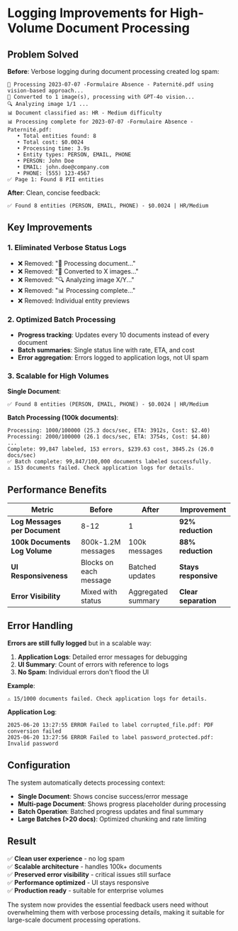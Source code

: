 # Logging Improvements for High-Volume Document Processing

## Problem Solved

**Before**: Verbose logging during document processing created log spam:
```
🔄 Processing 2023-07-07 -Formulaire Absence - Paternité.pdf using vision-based approach...
📄 Converted to 1 image(s), processing with GPT-4o vision...
🔍 Analyzing image 1/1 ...
📊 Document classified as: HR - Medium difficulty
📊 Processing complete for 2023-07-07 -Formulaire Absence - Paternité.pdf:
   • Total entities found: 8
   • Total cost: $0.0024
   • Processing time: 3.9s
   • Entity types: PERSON, EMAIL, PHONE
   • PERSON: John Doe
   • EMAIL: john.doe@company.com
   • PHONE: (555) 123-4567
✅ Page 1: Found 8 PII entities
```

**After**: Clean, concise feedback:
```
✅ Found 8 entities (PERSON, EMAIL, PHONE) - $0.0024 | HR/Medium
```

## Key Improvements

### 1. **Eliminated Verbose Status Logs**
- ❌ Removed: "🔄 Processing document..."
- ❌ Removed: "📄 Converted to X images..."
- ❌ Removed: "🔍 Analyzing image X/Y..."
- ❌ Removed: "📊 Processing complete..."
- ❌ Removed: Individual entity previews

### 2. **Optimized Batch Processing**
- **Progress tracking**: Updates every 10 documents instead of every document
- **Batch summaries**: Single status line with rate, ETA, and cost
- **Error aggregation**: Errors logged to application logs, not UI spam

### 3. **Scalable for High Volumes**

**Single Document**:
```
✅ Found 8 entities (PERSON, EMAIL, PHONE) - $0.0024 | HR/Medium
```

**Batch Processing (100k documents)**:
```
Processing: 1000/100000 (25.3 docs/sec, ETA: 3912s, Cost: $2.40)
Processing: 2000/100000 (26.1 docs/sec, ETA: 3754s, Cost: $4.80)
...
Complete: 99,847 labeled, 153 errors, $239.63 cost, 3845.2s (26.0 docs/sec)
✅ Batch complete: 99,847/100,000 documents labeled successfully.
⚠️ 153 documents failed. Check application logs for details.
```

## Performance Benefits

| Metric | Before | After | Improvement |
|--------|--------|--------|-------------|
| **Log Messages per Document** | 8-12 | 1 | **92% reduction** |
| **100k Documents Log Volume** | 800k-1.2M messages | 100k messages | **88% reduction** |
| **UI Responsiveness** | Blocks on each message | Batched updates | **Stays responsive** |
| **Error Visibility** | Mixed with status | Aggregated summary | **Clear separation** |

## Error Handling

**Errors are still fully logged** but in a scalable way:

1. **Application Logs**: Detailed error messages for debugging
2. **UI Summary**: Count of errors with reference to logs
3. **No Spam**: Individual errors don't flood the UI

**Example**:
```
⚠️ 15/1000 documents failed. Check application logs for details.
```

**Application Log**:
```
2025-06-20 13:27:55 ERROR Failed to label corrupted_file.pdf: PDF conversion failed
2025-06-20 13:27:56 ERROR Failed to label password_protected.pdf: Invalid password
```

## Configuration

The system automatically detects processing context:

- **Single Document**: Shows concise success/error message
- **Multi-page Document**: Shows progress placeholder during processing
- **Batch Operation**: Batched progress updates and final summary
- **Large Batches (>20 docs)**: Optimized chunking and rate limiting

## Result

✅ **Clean user experience** - no log spam  
✅ **Scalable architecture** - handles 100k+ documents  
✅ **Preserved error visibility** - critical issues still surface  
✅ **Performance optimized** - UI stays responsive  
✅ **Production ready** - suitable for enterprise volumes  

The system now provides the essential feedback users need without overwhelming them with verbose processing details, making it suitable for large-scale document processing operations.